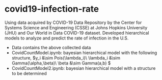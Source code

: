 # covid19-infection-rate
Using data acquired by COVID-19 Data Repository by the Center for Systems Science and Engineering (CSSE) at Johns Hopkins University (JHU) and Our World in Data COVID-19 dataset. Developed hierarchical models to analyze and predict the rate of infection in the U.S.
- Data contains the above collected data
- CovidCountModel.ipynb: bayesian hierarchical model with the following structure,
$y_i &\sim Pois(\lambda_i)\\
\lambda_i &\sim Gamma(\alpha,\beta)\\
\beta &\sim Gamma(a,b)
$
- CovidCountModel2.ipynb: bayesian hierarchical model with a structure to be determined
  
